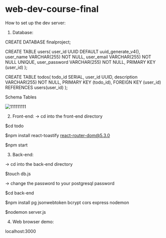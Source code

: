# web-dev-course-final

How to set up the dev server:

1. Database:

CREATE DATABASE finalproject;

CREATE TABLE users(
  user_id UUID DEFAULT uuid_generate_v4(),
  user_name VARCHAR(255) NOT NULL,
  user_email VARCHAR(255) NOT NULL UNIQUE,
  user_password VARCHAR(255) NOT NULL,
  PRIMARY KEY (user_id)
);

CREATE TABLE todos(
  todo_id SERIAL,
  user_id UUID,
  description VARCHAR(255) NOT NULL,
  PRIMARY KEY (todo_id),
  FOREIGN KEY (user_id) REFERENCES users(user_id)
);

Schema Tables

![111111111](https://user-images.githubusercontent.com/72519491/158517780-a4b2d9a2-6a0e-4825-9438-44cb592bda61.PNG)


2. Front-end:
-> cd into the front-end directory

$cd todo

$npm install react-toastify react-router-dom@5.3.0

$npm start


3. Back-end:

-> cd into the back-end directory

$touch db.js

-> change the password to your postgresql password

$cd back-end

$npm install pg jsonwebtoken bcrypt cors express nodemon

$nodemon server.js

4. Web browser demo:

localhost:3000

